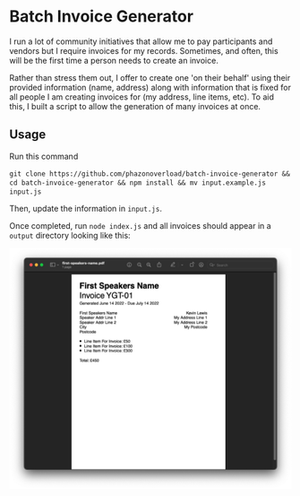 # Batch Invoice Generator

I run a lot of community initiatives that allow me to pay participants and vendors but I require invoices for my records. Sometimes, and often, this will be the first time a person needs to create an invoice.

Rather than stress them out, I offer to create one 'on their behalf' using their provided information (name, address) along with information that is fixed for all people I am creating invoices for (my address, line items, etc). To aid this, I built a script to allow the generation of many invoices at once.

## Usage

Run this command

```
git clone https://github.com/phazonoverload/batch-invoice-generator && cd batch-invoice-generator && npm install && mv input.example.js input.js
```

Then, update the information in `input.js`.

Once completed, run `node index.js` and all invoices should appear in a `output` directory looking like this:

![](./output.png)
